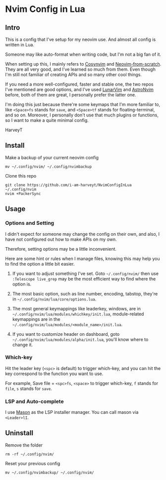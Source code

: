 # Nvim Config in Lua

## Intro

This is a config that I've setup for my neovim use. And almost all config is written in Lua.

Someone may like auto-format when writing code, but I'm not a big fan of it.

When setting up this, I mainly refers to [Cosynvim](https://github.com/glepnir/cosynvim) and [Neovim-from-scratch](https://github.com/LunarVim/Neovim-from-scratch). They are all very good, and I've learned so much from them. Even though I'm still not familiar of creating APIs and so many other cool things.

If you need a more well-configured, faster and stable one, the two repos I've mentioned are good options, and I've used [LunarVim](https://github.com/LunarVim/LunarVim) and [AstroNvim](https://github.com/AstroNvim/AstroNvim) before, both of them are great, I personally prefer the latter one.

I'm doing this just because there're some keymaps that I'm more familiar to, like `<Space>fs` stands for `save`, and `<Space>tf` stands for floating-terminal, and so on. Moreover, I personally don't use that much plugins or functions, so I want to make a quite minimal config.

HarveyT

## Install

Make a backup of your current neovim config

```
mv ~/.config/nvim/ ~/.config/nvimbackup
```

Clone this repo


```
git clone https://github.com/i-am-harveyt/NvimConfigInLua ~/.config/nvim
nvim +PackerSync
```

## Usage

### Options and Setting

I didn't expect for someone may change the config on their own, and also, I have not configured out how to make APIs on my own. 

Therefore, setting options may be a little inconvenient.

Here are some hint or rules when I manage files, knowing this may help you to find the option a little bit easier.

1. If you want to adjust something I've set. Goto `~/.config/nvim/` then use `:Telescope live_grep` may be the most efficient way to find where the option is.

2. The most basic option, such as line number, encoding, tabstop, they're in `~/.config/nvim/lua/core/options.lua`. 

3. The most general keymappings like leaderkey, windows, are in `~/.config/nvim/lua/modules/whichkey/init.lua`, module-related keymappings are in the `~/.config/nvim/lua/modules/<module_name>/init.lua`.

4. If you want to customize header on dashboard, goto `~/.config/nvim/lua/modules/alpha/init.lua`, you'll know where to change it.

### Which-key

Hit the leader key (`<spc>` is default) to trigger which-key, and you can hit the key correspond to the function you want to use.

For example, Save file = `<spc>fs`, `<space>` to trigger which-key, `f` stands for `file`, `s` stands for `save`.

### LSP and Auto-complete

I use [Mason](https://github.com/williamboman/mason.nvim) as the LSP installer manager. You can call mason via `<Leader>lI`.


## Uninstall

Remove the folder

```
rm -rf ~/.config/nvim/
```

Reset your previous config

```
mv ~/.config/nvimbackup/ ~/.config/nvim/
```
